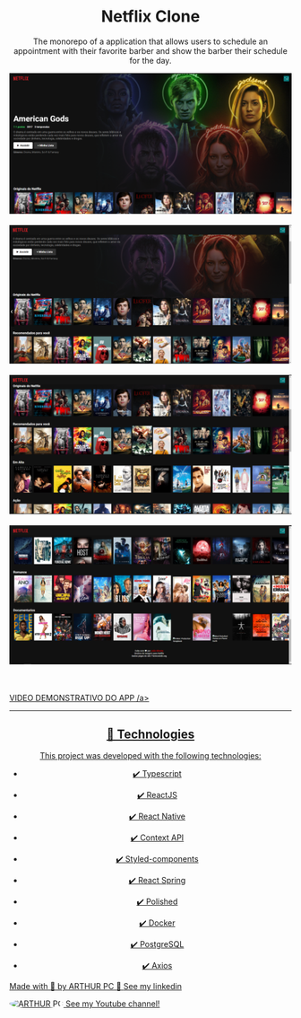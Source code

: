 <h1 align="center">Netflix Clone</h1>

<p align="center">The monorepo of a application that allows users to schedule an appointment with their favorite barber and show the barber their schedule for the day.</p>

<div align="center" >
  <img src="./github_img/img1.PNG"><br/><br/>
  <img src="./github_img/img2.png"><br/><br/>
  <img src="./github_img/img3.png"><br/><br/>
  <img src="./github_img/img4.png"><br/><br/>
</div><br/>

<a href="https://joaoweb.com.br/Netflix_clone.gif" align="center"> VIDEO DEMONSTRATIVO DO APP /a>

---


## 🚀 Technologies

This project was developed with the following technologies:

- ✔️ Typescript

- ✔️ ReactJS

- ✔️ React Native


- ✔️ Context API

- ✔️ Styled-components

- ✔️ React Spring

- ✔️ Polished

- ✔️ Docker

- ✔️ PostgreSQL

- ✔️ Axios


Made with 💜 by ARTHUR PC 👋 [See my linkedin](https://www.linkedin.com/in/arthurpc03/)
<br>
<a href="http://youtube.com/c/arthurpc">
  <div style="align-self: center;align-items: center;" >
    <p><img src="./github/youtube.png" alt="ARTHUR PC" style="border-radius: 50%;width: 25px; height: 25px;">
      See my Youtube channel!</p>
  </div>
</a>
